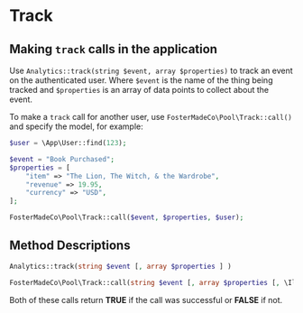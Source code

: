 # Track

## Making `track` calls in the application

Use `Analytics::track(string $event, array $properties)` to track an event on the
authenticated user. Where `$event` is the name of the thing being tracked and
`$properties` is an array of data points to collect about the event.

To make a `track` call for another user, use `FosterMadeCo\Pool\Track::call()` and
specify the model, for example:

```php
$user = \App\User::find(123);

$event = "Book Purchased";
$properties = [
    "item" => "The Lion, The Witch, & the Wardrobe",
    "revenue" => 19.95,
    "currency" => "USD",
];

FosterMadeCo\Pool\Track::call($event, $properties, $user);
```

## Method Descriptions

```php
Analytics::track(string $event [, array $properties ] )
```

```php
FosterMadeCo\Pool\Track::call(string $event [, array $properties [, \Illuminate\Contracts\Auth\Authenticatable $model ]] )
```

Both of these calls return **TRUE** if the call was successful or **FALSE** if not.